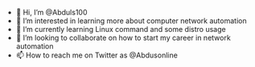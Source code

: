 - 👋 Hi, I’m @Abduls100
- 👀 I’m interested in learning more about computer network automation
- 🌱 I’m currently learning Linux command and some distro usage
- 💞️ I’m looking to collaborate on how to start my career in network automation
- 📫 How to reach me on Twitter as @Abdusonline

<!---
Abduls100/Abduls100 is a ✨ special ✨ repository because its `README.md` (this file) appears on your GitHub profile.
You can click the Preview link to take a look at your changes.
--->
